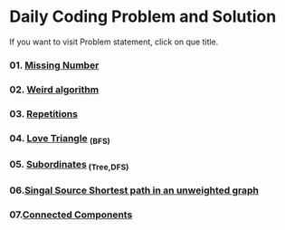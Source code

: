 # Daily Coding Problem and Solution

If you want to visit Problem statement, click on que title.

### 01. [Missing Number](https://cses.fi/problemset/task/1083)
### 02. [Weird algorithm](https://cses.fi/problemset/task/1068)
### 03. [Repetitions](https://cses.fi/problemset/task/1069)
### 04. [Love Triangle](https://codeforces.com/problemset/problem/939/A) <sub> (BFS)</sub>
### 05. [Subordinates](https://cses.fi/problemset/task/1674)<sub> (Tree,DFS)</sub>
### 06.[Singal Source Shortest path in an unweighted graph](https://www.geeksforgeeks.org/shortest-path-unweighted-graph/)
### 07.[Connected Components](https://www.geeksforgeeks.org/connected-components-in-an-undirected-graph/)